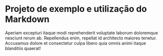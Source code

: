 # Projeto de exemplo e utilização do Markdown

Aperiam excepturi itaque modi reprehenderit voluptate laborum
doloremque nesciunt rerum ab. Repellendus enim, repellat id
architecto maiores tenetur. Accusamus dolore et consectetur culpa
libero quia omnis animi itaque blanditiis quaerat!
